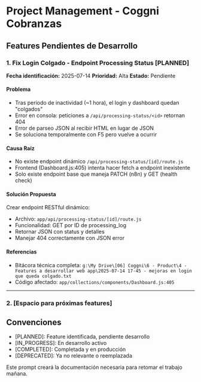 # Project Management - Coggni Cobranzas

## Features Pendientes de Desarrollo

### 1. Fix Login Colgado - Endpoint Processing Status [PLANNED]

**Fecha identificación:** 2025-07-14
**Prioridad:** Alta
**Estado:** Pendiente

#### Problema
- Tras periodo de inactividad (~1 hora), el login y dashboard quedan "colgados"
- Error en consola: peticiones a `/api/processing-status/<id>` retornan 404
- Error de parseo JSON al recibir HTML en lugar de JSON
- Se soluciona temporalmente con F5 pero vuelve a ocurrir

#### Causa Raíz
- No existe endpoint dinámico `/api/processing-status/[id]/route.js`
- Frontend (Dashboard.js:405) intenta hacer fetch a endpoint inexistente
- Solo existe endpoint base que maneja PATCH (n8n) y GET (health check)

#### Solución Propuesta
Crear endpoint RESTful dinámico:
- Archivo: `app/api/processing-status/[id]/route.js`
- Funcionalidad: GET por ID de processing_log
- Retornar JSON con status y detalles
- Manejar 404 correctamente con JSON error

#### Referencias
- Bitácora técnica completa: `g:\My Drive\[06] Coggni\6 - Product\4 - Features a desarrollar web app\2025-07-14 17-45 - mejoras en login que queda colgado.txt`
- Código afectado: `app/collections/components/Dashboard.js:405`

---

### 2. [Espacio para próximas features]

## Convenciones
- [PLANNED]: Feature identificada, pendiente desarrollo
- [IN_PROGRESS]: En desarrollo activo
- [COMPLETED]: Completada y en producción
- [DEPRECATED]: Ya no relevante o reemplazada

Este prompt creará la documentación necesaria para retomar el trabajo mañana. 